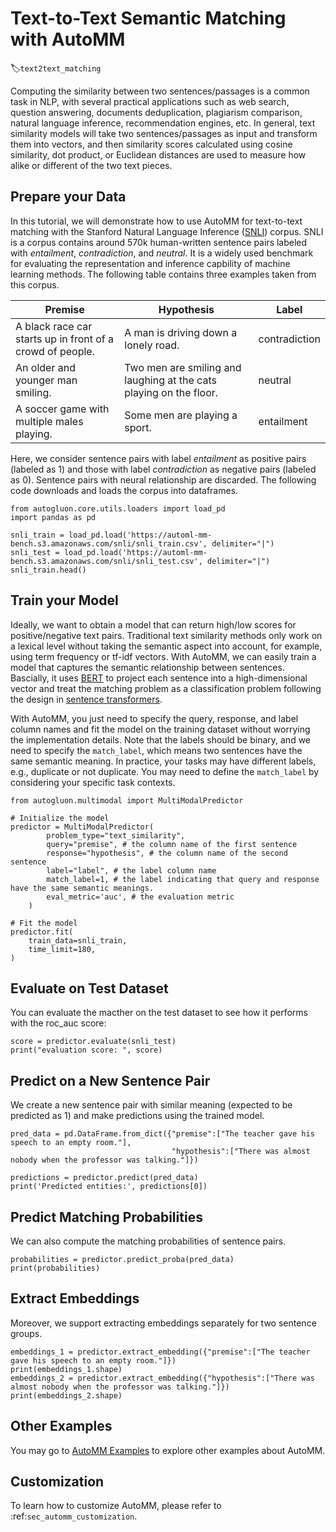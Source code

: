 # Text-to-Text Semantic Matching with AutoMM 
:label:`text2text_matching`

Computing the similarity between two sentences/passages is a common task in NLP, with several practical applications such as web search, question answering, documents deduplication, plagiarism comparison, natural language inference, recommendation engines, etc. In general, text similarity models will take two sentences/passages as input and transform them into vectors, and then similarity scores calculated using cosine similarity, dot product, or Euclidean distances are used to measure how alike or different of the two text pieces. 

## Prepare your Data
In this tutorial, we will demonstrate how to use AutoMM for text-to-text matching with the Stanford Natural Language Inference ([SNLI](https://nlp.stanford.edu/projects/snli/)) corpus. SNLI is a corpus contains around 570k human-written sentence pairs labeled with *entailment*, *contradiction*, and *neutral*. It is a widely used benchmark for evaluating the representation and inference capbility of machine learning methods. The following table contains three examples taken from this corpus.

| Premise                                                   | Hypothesis                                                           | Label         |
|-----------------------------------------------------------|----------------------------------------------------------------------|---------------|
| A black race car starts up in front of a crowd of people. | A man is driving down a lonely road.                                 | contradiction |
|  An older and younger man smiling.                        | Two men are smiling and laughing at the cats playing on the   floor. | neutral       |
| A soccer game with multiple males playing.                | Some men are playing a sport.                                        | entailment    |

Here, we consider sentence pairs with label *entailment* as positive pairs (labeled as 1) and those with label *contradiction* as negative pairs (labeled as 0). Sentence pairs with neural relationship are discarded. The following code downloads and loads the corpus into dataframes.

```{.python .input}
from autogluon.core.utils.loaders import load_pd
import pandas as pd

snli_train = load_pd.load('https://automl-mm-bench.s3.amazonaws.com/snli/snli_train.csv', delimiter="|")
snli_test = load_pd.load('https://automl-mm-bench.s3.amazonaws.com/snli/snli_test.csv', delimiter="|")
snli_train.head()
```

## Train your Model

Ideally, we want to obtain a model that can return high/low scores for positive/negative text pairs. Traditional text similarity methods only work on a lexical level without taking the semantic aspect into account, for example, using term frequency or tf-idf vectors. With AutoMM, we can easily train a model that captures the semantic relationship between sentences. Bascially, it uses [BERT](https://arxiv.org/abs/1810.04805) to project each sentence into a high-dimensional vector and treat the matching problem as a classification problem following the design in [sentence transformers](https://www.sbert.net/). 

With AutoMM, you just need to specify the query, response, and label column names and fit the model on the training dataset without worrying the implementation details. Note that the labels should be binary, and we need to specify the `match_label`, which means two sentences have the same semantic meaning. In practice, your tasks may have different labels, e.g., duplicate or not duplicate. You may need to define the `match_label` by considering your specific task contexts.

```{.python .input}
from autogluon.multimodal import MultiModalPredictor

# Initialize the model
predictor = MultiModalPredictor(
        problem_type="text_similarity",
        query="premise", # the column name of the first sentence
        response="hypothesis", # the column name of the second sentence
        label="label", # the label column name
        match_label=1, # the label indicating that query and response have the same semantic meanings.
        eval_metric='auc', # the evaluation metric
    )

# Fit the model
predictor.fit(
    train_data=snli_train,
    time_limit=180,
)
```

## Evaluate on Test Dataset
You can evaluate the macther on the test dataset to see how it performs with the roc_auc score:

```{.python .input}
score = predictor.evaluate(snli_test)
print("evaluation score: ", score)
```

## Predict on a New Sentence Pair
We create a new sentence pair with similar meaning (expected to be predicted as $1$) and make predictions using the trained model.
```{.python .input}
pred_data = pd.DataFrame.from_dict({"premise":["The teacher gave his speech to an empty room."], 
                                    "hypothesis":["There was almost nobody when the professor was talking."]})

predictions = predictor.predict(pred_data)
print('Predicted entities:', predictions[0])
```

## Predict Matching Probabilities
We can also compute the matching probabilities of sentence pairs.
```{.python .input}
probabilities = predictor.predict_proba(pred_data)
print(probabilities)
```

## Extract Embeddings
Moreover, we support extracting embeddings separately for two sentence groups.
```{.python .input}
embeddings_1 = predictor.extract_embedding({"premise":["The teacher gave his speech to an empty room."]})
print(embeddings_1.shape)
embeddings_2 = predictor.extract_embedding({"hypothesis":["There was almost nobody when the professor was talking."]})
print(embeddings_2.shape)
```


## Other Examples

You may go to [AutoMM Examples](https://github.com/awslabs/autogluon/tree/master/examples/automm) to explore other examples about AutoMM.


## Customization

To learn how to customize AutoMM, please refer to :ref:`sec_automm_customization`.


